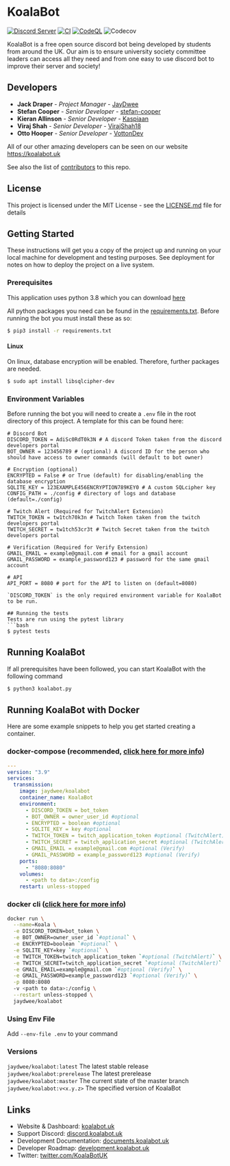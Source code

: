 # KoalaBot
[![Discord Server](https://img.shields.io/discord/729325378681962576.svg?style=flat-square&logo=discord&logoColor=white&labelColor=697EC4&color=7289DA&label=%20)](https://discord.gg/5etEjVd)
[![CI](https://github.com/KoalaBotUK/KoalaBot/actions/workflows/ci.yml/badge.svg)](https://github.com/KoalaBotUK/KoalaBot/actions/workflows/ci.yml)
[![CodeQL](https://github.com/KoalaBotUK/KoalaBot/actions/workflows/codeql-analysis.yml/badge.svg)](https://github.com/KoalaBotUK/KoalaBot/actions/workflows/codeql-analysis.yml)
![Codecov](https://img.shields.io/codecov/c/github/KoalaBotUK/KoalaBot?style=flat-square)


KoalaBot is a free open source discord bot being developed by students from around the UK. 
Our aim is to ensure university society committee leaders can access all they need and from one easy to use discord bot 
to improve their server and society! 

## Developers

* **Jack Draper** - *Project Manager* - [JayDwee](https://github.com/JayDwee)
* **Stefan Cooper** - *Senior Developer* - [stefan-cooper](https://github.com/stefan-cooper)
* **Kieran Allinson** - *Senior Developer* - [Kaspiaan](https://github.com/Kaspiaan)
* **Viraj Shah** - *Senior Developer* - [VirajShah18](https://github.com/VirajShah18)
* **Otto Hooper** - *Senior Developer* - [VottonDev](https://github.com/VottonDev)

All of our other amazing developers can be seen on our website https://koalabot.uk

See also the list of [contributors](https://github.com/KoalaBotUK/KoalaBot/graphs/contributors) to this repo.

## License

This project is licensed under the MIT License - see the [LICENSE.md](LICENSE.md) file for details

## Getting Started

These instructions will get you a copy of the project up and running on your local machine for development and testing purposes. See deployment for notes on how to deploy the project on a live system.

### Prerequisites

This application uses python 3.8 which you can download [here](https://www.python.org/downloads/)

All python packages you need can be found in the [requirements.txt](requirements.txt).
Before running the bot you must install these as so:

```bash
$ pip3 install -r requirements.txt
``` 

#### Linux
On linux, database encryption will be enabled. Therefore, further packages are needed.
```bash
$ sudo apt install libsqlcipher-dev
```

### Environment Variables

Before running the bot you will need to create a `.env` file in the root directory of this project. A template for this can be found here:

```dotenv
# Discord Bot
DISCORD_TOKEN = AdiSc0RdT0k3N # A discord Token taken from the discord developers portal 
BOT_OWNER = 123456789 # (optional) A discord ID for the person who should have access to owner commands (will default to bot owner)

# Encryption (optional)
ENCRYPTED = False # or True (default) for disabling/enabling the database encryption
SQLITE_KEY = 123EXAMPLE456ENCRYPTION789KEY0 # A custom SQLcipher key
CONFIG_PATH = ./config # directory of logs and database (default=./config)

# Twitch Alert (Required for TwitchAlert Extension)
TWITCH_TOKEN = tw1tch70k3n # Twitch Token taken from the twitch developers portal
TWITCH_SECRET = tw1tch53cr3t # Twitch Secret taken from the twitch developers portal

# Verification (Required for Verify Extension)
GMAIL_EMAIL = example@gmail.com # email for a gmail account
GMAIL_PASSWORD = example_password123 # password for the same gmail account

# API
API_PORT = 8080 # port for the API to listen on (default=8080)
```

```
`DISCORD_TOKEN` is the only required environment variable for KoalaBot to be run.

## Running the tests
Tests are run using the pytest library
```bash
$ pytest tests
```

## Running KoalaBot
If all prerequisites have been followed, you can start KoalaBot with the following command
```bash
$ python3 koalabot.py
```

## Running KoalaBot with Docker
Here are some example snippets to help you get started creating a container.

### docker-compose (recommended, [click here for more info](https://docs.linuxserver.io/general/docker-compose))
```yaml
---
version: "3.9"
services:
  transmission:
    image: jaydwee/koalabot
    container_name: KoalaBot
    environment:
      - DISCORD_TOKEN = bot_token
      - BOT_OWNER = owner_user_id #optional
      - ENCRYPTED = boolean #optional
      - SQLITE_KEY = key #optional
      - TWITCH_TOKEN = twitch_application_token #optional (TwitchAlert)
      - TWITCH_SECRET = twitch_application_secret #optional (TwitchAlert)
      - GMAIL_EMAIL = example@gmail.com #optional (Verify)
      - GMAIL_PASSWORD = example_password123 #optional (Verify)
    ports:
      - "8080:8080"
    volumes:
      - <path to data>:/config
    restart: unless-stopped
```

### docker cli ([click here for more info](https://docs.docker.com/engine/reference/commandline/cli/))

```bash
docker run \
  --name=Koala \
  -e DISCORD_TOKEN=bot_token \
  -e BOT_OWNER=owner_user_id `#optional` \
  -e ENCRYPTED=boolean `#optional` \
  -e SQLITE_KEY=key `#optional` \
  -e TWITCH_TOKEN=twitch_application_token `#optional (TwitchAlert)` \
  -e TWITCH_SECRET=twitch_application_secret `#optional (TwitchAlert)` \
  -e GMAIL_EMAIL=example@gmail.com `#optional (Verify)` \
  -e GMAIL_PASSWORD=example_password123 `#optional (Verify)` \
  -p 8080:8080
  -v <path to data>:/config \
  --restart unless-stopped \
  jaydwee/koalabot
```

### Using Env File
Add `--env-file .env` to your command

### Versions
`jaydwee/koalabot:latest` The latest stable release\
`jaydwee/koalabot:prerelease` The latest prerelease\
`jaydwee/koalabot:master` The current state of the master branch\
`jaydwee/koalabot:v<x.y.z>` The specified version of KoalaBot

## Links
* Website & Dashboard: [koalabot.uk](https://koalabot.uk)
* Support Discord: [discord.koalabot.uk](https://discord.koalabot.uk)
* Development Documentation: [documents.koalabot.uk](https://documents.koalabot.uk)
* Developer Roadmap: [development.koalabot.uk](https://development.koalabot.uk)
* Twitter: [twitter.com/KoalaBotUK](https://twitter.com/KoalaBotUK)
